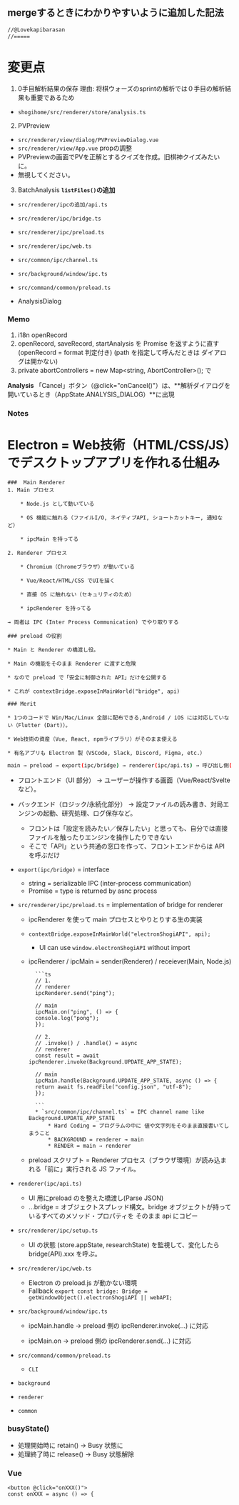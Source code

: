 ## mergeするときにわかりやすいように追加した記法
```txt
//@Lovekapibarasan 
//=====
```
# 変更点
1. 0手目解析結果の保存
理由: 将棋ウォーズのsprintの解析では０手目の解析結果も重要であるため
* `shogihome/src/renderer/store/analysis.ts`

2. PVPreview
* `src/renderer/view/dialog/PVPreviewDialog.vue`
* `src/renderer/view/App.vue` propの調整
* PVPreviewの画面でPVを正解とするクイズを作成。旧棋神クイズみたいに。
* 無視してください。

3. BatchAnalysis
**`listFiles()`の追加**
* `src/renderer/ipcの追加/api.ts`
* `src/renderer/ipc/bridge.ts`
* `src/renderer/ipc/preload.ts`
* `src/renderer/ipc/web.ts`

* `src/common/ipc/channel.ts`
* `src/background/window/ipc.ts`

* `src/command/common/preload.ts`

* AnalysisDialog


### Memo
1. i18n openRecord
2. openRecord, saveRecord, startAnalysis を Promise を返すように直す
(openRecord = format 判定付き)
(path を指定して呼んだときは ダイアログは開かない)
3. private abortControllers = new Map<string, AbortController>();
で
 


**Analysis**
「Cancel」ボタン（@click="onCancel()"）は、**解析ダイアログを開いているとき（AppState.ANALYSIS_DIALOG）**に出現

### Notes

# **Electron** = Web技術（HTML/CSS/JS）でデスクトップアプリを作れる仕組み

    ###  Main Renderer
    1. Main プロセス

        * Node.js として動いている

        * OS 機能に触れる（ファイルI/O, ネイティブAPI, ショートカットキー, 通知など）

        * ipcMain を持ってる

    2. Renderer プロセス

        * Chromium（Chromeブラウザ）が動いている

        * Vue/React/HTML/CSS でUIを描く

        * 直接 OS に触れない（セキュリティのため）

        * ipcRenderer を持ってる

    → 両者は IPC (Inter Process Communication) でやり取りする

    ### preload の役割

    * Main と Renderer の橋渡し役。

    * Main の機能をそのまま Renderer に渡すと危険

    * なので preload で「安全に制御された API」だけを公開する

    * これが contextBridge.exposeInMainWorld("bridge", api)

    ### Merit

    * 1つのコードで Win/Mac/Linux 全部に配布できる,Android / iOS には対応していない（Flutter (Dart)）。

    * Web技術の資産（Vue, React, npmライブラリ）がそのまま使える

    * 有名アプリも Electron 製（VSCode, Slack, Discord, Figma, etc.）


```bash
main → preload → export(ipc/bridge) → renderer(ipc/api.ts) → 呼び出し側(Vue)”
```

* フロントエンド（UI 部分）
→ ユーザーが操作する画面（Vue/React/Svelte など）。

* バックエンド（ロジック/永続化部分）
→ 設定ファイルの読み書き、対局エンジンの起動、研究処理、ログ保存など。

    * フロントは「設定を読みたい／保存したい」と思っても、自分では直接ファイルを触ったりエンジンを操作したりできない
    * そこで「API」という共通の窓口を作って、フロントエンドからは API を呼ぶだけ





* `export(ipc/bridge)` = interface
    * string = serializable IPC (inter-process communication) 
    * Promise<type> = type is returned by asnc process
    

* `src/renderer/ipc/preload.ts` = implementation of bridge for renderer
    * ipcRenderer を使って main プロセスとやりとりする生の実装
    * `contextBridge.exposeInMainWorld("electronShogiAPI", api);`
        * UI can use `window.electronShogiAPI` without import
    * ipcRenderer / ipcMain = sender(Renderer) / receiever(Main, Node.js)

            ```ts
            // 1.
            // renderer
            ipcRenderer.send("ping");

            // main
            ipcMain.on("ping", () => {
            console.log("pong");
            });

            // 2. 
            // .invoke() / .handle() = async
            // renderer
            const result = await ipcRenderer.invoke(Background.UPDATE_APP_STATE);

            // main
            ipcMain.handle(Background.UPDATE_APP_STATE, async () => {
            return await fs.readFile("config.json", "utf-8");
            });

            ```
            * `src/common/ipc/channel.ts` = IPC channel name like Background.UPDATE_APP_STATE
                * Hard Coding = プログラムの中に 値や文字列をそのまま直接書いてしまうこと
                * BACKGROUND = renderer → main
                * RENDER = main → renderer 

    * preload スクリプト = Renderer プロセス（ブラウザ環境）が読み込まれる「前に」実行される JS ファイル。

* `renderer(ipc/api.ts)`
    * UI 用にpreload のを整えた橋渡し(Parse JSON)
    * ...bridge = オブジェクトスプレッド構文。bridge オブジェクトが持っているすべてのメソッド・プロパティを そのまま api にコピー

* `src/renderer/ipc/setup.ts`
    * UI の状態 (store.appState, researchState) を監視して、変化したら bridge(API).xxx を呼ぶ。

* `src/renderer/ipc/web.ts`
    * Electron の preload.js が動かない環境
    * Fallback `export const bridge: Bridge =  getWindowObject().electronShogiAPI || webAPI;`

* `src/background/window/ipc.ts`
    * ipcMain.handle → preload 側の ipcRenderer.invoke(...) に対応

    * ipcMain.on → preload 側の ipcRenderer.send(...) に対応

* `src/command/common/preload.ts`
    * `CLI`
* `background`
* `renderer`
* `common`

### busyState()

* 処理開始時に retain() → Busy 状態に
* 処理終了時に release() → Busy 状態解除


### Vue
```vue
<button @click="onXXX()">
const onXXX = async () => {
```
